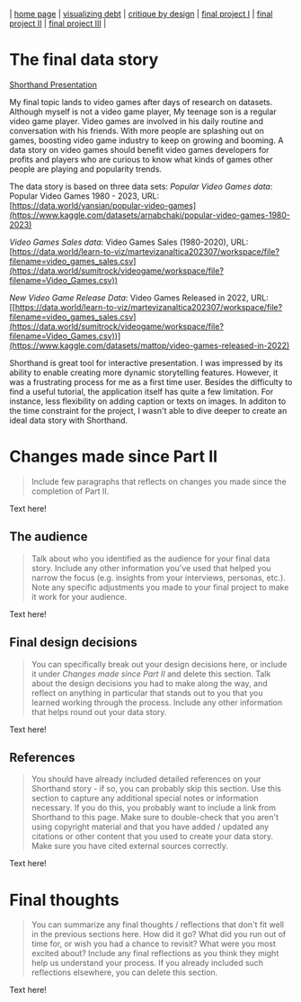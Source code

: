 | [home page](https://lihongzhang2023.github.io/portfolio/) | [visualizing debt](visualizing-government-debt) | [critique by design](critique-by-design) | [final project I](final-project-part-one) | [final project II](final-project-part-two) | [final project III](final-project-part-three) |

# The final data story
[Shorthand Presentation](https://carnegiemellon.shorthandstories.com/08529f22-41e7-4a2d-a727-9ac2c229d250/index.html)  

My final topic lands to video games after days of research on datasets. Although myself is not a video game player, My teenage son is a regular video game player. Video games are involved in his daily routine and conversation with his friends. With more people are splashing out on games, boosting video game industry to keep on growing and booming. A data story on video games should benefit video games developers for profits and players who are curious to know what kinds of games other people are playing and popularity trends.  

The data story is based on three data sets:
*Popular Video Games data*: Popular Video Games 1980 - 2023, URL: [https://data.world/yansian/popular-video-games](https://www.kaggle.com/datasets/arnabchaki/popular-video-games-1980-2023)
   
*Video Games Sales data*: Video Games Sales (1980-2020), URL: [https://data.world/learn-to-viz/martevizanaltica202307/workspace/file?filename=video_games_sales.csv](https://data.world/sumitrock/videogame/workspace/file?filename=Video_Games.csv))

*New Video Game Release Data*: Video Games Released in 2022, URL: [[https://data.world/learn-to-viz/martevizanaltica202307/workspace/file?filename=video_games_sales.csv](https://data.world/sumitrock/videogame/workspace/file?filename=Video_Games.csv))](https://www.kaggle.com/datasets/mattop/video-games-released-in-2022)  

Shorthand is great tool for interactive presentation. I was impressed by its ability to enable creating more dynamic storytelling features. However, it was a frustrating process for me as a first time user. Besides the difficulty to find a useful tutorial, the application itself has quite a few limitation. For instance, less flexibility on adding caption or texts on images. In additon to the time constraint for the project, I wasn't able to dive deeper to create an ideal data story with Shorthand.


# Changes made since Part II
> Include few paragraphs that reflects on changes you made since the completion of Part II. 

Text here!

## The audience
> Talk about who you identified as the audience for your final data story.  Include any other information you've used that helped you narrow the focus (e.g. insights from your interviews, personas, etc.).  Note any specific adjustments you made to your final project to make it work for your audience.

Text here!

## Final design decisions
> You can specifically break out your design decisions here, or include it under *Changes made since Part II* and delete this section. Talk about the design decisions you had to make along the way, and reflect on anything in particular that stands out to you that you learned working through the process.  Include any other information that helps round out your data story. 

Text here!

## References
> You should have already included detailed references on your Shorthand story - if so, you can probably skip this section.  Use this section to capture any additional special notes or information necessary.  If you do this, you probably want to include a link from Shorthand to this page. Make sure to double-check that you aren't using copyright material and that you have added / updated any citations or other content that you used to create your data story.  Make sure you have cited external sources correctly. 

Text here!

# Final thoughts
> You can summarize any final thoughts / reflections that don't fit well in the previous sections here.  How did it go?  What did you run out of time for, or wish you had a chance to revisit?  What were you most excited about?  Include any final reflections as you think they might help us understand your process.  If you already included such reflections elsewhere, you can delete this section. 

Text here!
